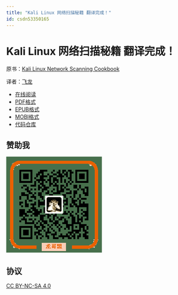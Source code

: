 ```yaml
---
title: "Kali Linux 网络扫描秘籍 翻译完成！"
id: csdn53350165
---
```


# Kali Linux 网络扫描秘籍 翻译完成！

原书：[Kali Linux Network Scanning Cookbook](https://www.packtpub.com/networking-and-servers/kali-linux-network-scanning-cookbook)

译者：[飞龙](https://github.com/wizardforcel)

*   [在线阅读](https://www.gitbook.com/book/wizardforcel/kali-linux-network-scanning-cookbook/details)
*   [PDF格式](https://www.gitbook.com/download/pdf/book/wizardforcel/kali-linux-network-scanning-cookbook)
*   [EPUB格式](https://www.gitbook.com/download/epub/book/wizardforcel/kali-linux-network-scanning-cookbook)
*   [MOBI格式](https://www.gitbook.com/download/mobi/book/wizardforcel/kali-linux-network-scanning-cookbook)
*   [代码仓库](http://git.oschina.net/wizardforcel/kali-linux-network-scanning-cookbook-zh)

## 赞助我

![](../img/b3b137c4fb3d5f7ccf06e1f134942001.png)

## 协议

[CC BY-NC-SA 4.0](http://creativecommons.org/licenses/by-nc-sa/4.0/)